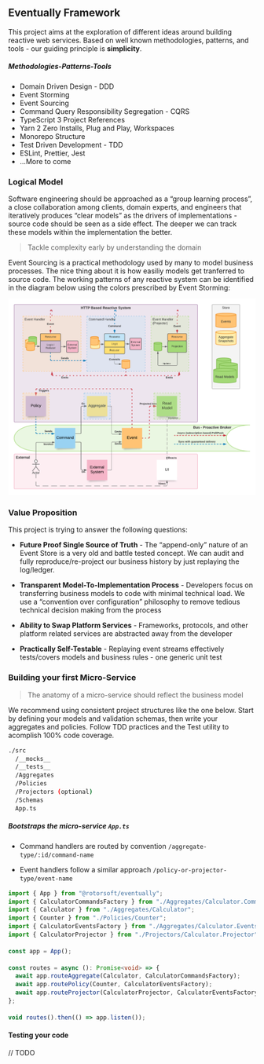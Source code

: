 ## Eventually Framework

This project aims at the exploration of different ideas around building reactive web services. Based on well known methodologies, patterns, and tools - our guiding principle is **simplicity**.

##### Methodologies-Patterns-Tools

- Domain Driven Design - DDD
- Event Storming
- Event Sourcing
- Command Query Responsibility Segregation - CQRS
- TypeScript 3 Project References
- Yarn 2 Zero Installs, Plug and Play, Workspaces
- Monorepo Structure
- Test Driven Development - TDD
- ESLint, Prettier, Jest
- ...More to come

### Logical Model

Software engineering should be approached as a “group learning process”, a close collaboration among clients, domain experts, and engineers that iteratively produces “clear models” as the drivers of implementations - source code should be seen as a side effect. The deeper we can track these models within the implementation the better.

> Tackle complexity early by understanding the domain

Event Sourcing is a practical methodology used by many to model business processes. The nice thing about it is how easiliy models get tranferred to source code. The working patterns of any reactive system can be identified in the diagram below using the colors prescribed by Event Storming:

![Logical Model](./assets/flow.png)

### Value Proposition

This project is trying to answer the following questions:

- **Future Proof Single Source of Truth** - The “append-only” nature of an Event Store is a very old and battle tested concept. We can audit and fully reproduce/re-project our business history by just replaying the log/ledger.

- **Transparent Model-To-Implementation Process** - Developers focus on transferring business models to code with minimal technical load. We use a “convention over configuration” philosophy to remove tedious technical decision making from the process

- **Ability to Swap Platform Services** - Frameworks, protocols, and other platform related services are abstracted away from the developer

- **Practically Self-Testable** - Replaying event streams effectively tests/covers models and business rules - one generic unit test

### Building your first Micro-Service

> The anatomy of a micro-service should reflect the business model

We recommend using consistent project structures like the one below. Start by defining your models and validation schemas, then write your aggregates and policies. Follow TDD practices and the Test utility to acomplish 100% code coverage.

```bash
./src
  /__mocks__
  /__tests__
  /Aggregates
  /Policies
  /Projectors (optional)
  /Schemas
  App.ts
```

##### Bootstraps the micro-service `App.ts`

- Command handlers are routed by convention `/aggregate-type/:id/command-name`

- Event handlers follow a similar approach `/policy-or-projector-type/event-name`

```typescript
import { App } from "@rotorsoft/eventually";
import { CalculatorCommandsFactory } from "./Aggregates/Calculator.Commands";
import { Calculator } from "./Aggregates/Calculator";
import { Counter } from "./Policies/Counter";
import { CalculatorEventsFactory } from "./Aggregates/Calculator.Events";
import { CalculatorProjector } from "./Projectors/Calculator.Projector";

const app = App();

const routes = async (): Promise<void> => {
  await app.routeAggregate(Calculator, CalculatorCommandsFactory);
  await app.routePolicy(Counter, CalculatorEventsFactory);
  await app.routeProjector(CalculatorProjector, CalculatorEventsFactory);
};

void routes().then(() => app.listen());
```

#### Testing your code

// TODO
